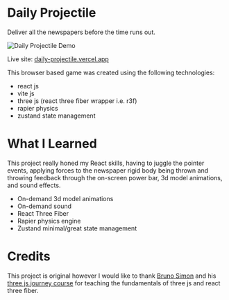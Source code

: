 # Daily Projectile
Deliver all the newspapers before the time runs out.

![Daily Projectile Demo](https://github.com/Ianshaw93/Daily-Projectile/assets/76686112/c11ecfc1-2f03-446b-87d7-ca9daabe8e36)

Live site: [daily-projectile.vercel.app](https://daily-projectile.vercel.app/)

This browser based game was created using the following technologies:
* react js
* vite js
* three js (react three fiber wrapper i.e. r3f)
* rapier physics
* zustand state management

# What I Learned
This project really honed my React skills, having to juggle the pointer events, applying forces to the newspaper rigid body being thrown and throwing feedback through the on-screen power bar, 3d model animations, and sound effects.

* On-demand 3d model animations
* On-demand sound
* React Three Fiber
* Rapier physics engine
* Zustand minimal/great state management

# Credits
This project is original however I would like to thank [Bruno Simon](https://bruno-simon.com/) and his [three js journey course](https://threejs-journey.com/) for teaching the fundamentals of three js and react three fiber.


